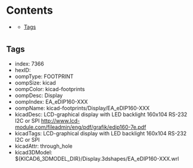 



Contents
========

* [](#)
	* [Tags](#tags)

# 

## Tags

- index: 7366
- hexID: 
- oompType: FOOTPRINT
- oompSize: kicad
- oompColor: kicad-footprints
- oompDesc: Display
- oompIndex: EA_eDIP160-XXX
- oompName: kicad-footprints/Display/EA_eDIP160-XXX
- kicadDesc: LCD-graphical display with LED backlight 160x104 RS-232 I2C or SPI http://www.lcd-module.com/fileadmin/eng/pdf/grafik/edip160-7e.pdf
- kicadTags: LCD-graphical display with LED backlight 160x104 RS-232 I2C or SPI
- kicadAttr: through_hole
- kicad3DModel: ${KICAD6_3DMODEL_DIR}/Display.3dshapes/EA_eDIP160-XXX.wrl
